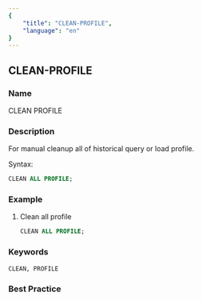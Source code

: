 ```yaml
---
{
    "title": "CLEAN-PROFILE",
    "language": "en"
}
---
```


## CLEAN-PROFILE

### Name

CLEAN PROFILE

### Description

For manual cleanup all of historical query or load profile.

Syntax:

```sql
CLEAN ALL PROFILE;
```

### Example

1. Clean all profile

	```sql
	CLEAN ALL PROFILE;
	```

### Keywords

    CLEAN, PROFILE

### Best Practice

